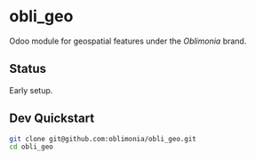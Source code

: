 # obli_geo

Odoo module for geospatial features under the *Oblimonia* brand.

## Status
Early setup.

## Dev Quickstart
```bash
git clone git@github.com:oblimonia/obli_geo.git
cd obli_geo
```

